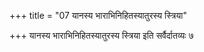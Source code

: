 +++
title = "07 यानस्य भाराभिनिहितस्यातुरस्य स्त्रिया"

+++
यानस्य भाराभिनिहितस्यातुरस्य स्त्रिया इति सर्वैर्दातव्यः ७
